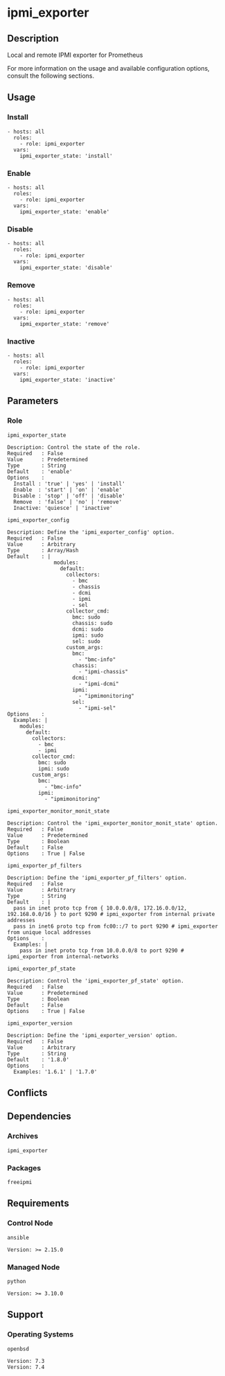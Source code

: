 # ipmi_exporter

## Description

Local and remote IPMI exporter for Prometheus

For more information on the usage and available configuration options,
consult the following sections.

## Usage

### Install

```
- hosts: all
  roles:
    - role: ipmi_exporter
  vars:
    ipmi_exporter_state: 'install'
```

### Enable

```
- hosts: all
  roles:
    - role: ipmi_exporter
  vars:
    ipmi_exporter_state: 'enable'
```

### Disable

```
- hosts: all
  roles:
    - role: ipmi_exporter
  vars:
    ipmi_exporter_state: 'disable'
```

### Remove

```
- hosts: all
  roles:
    - role: ipmi_exporter
  vars:
    ipmi_exporter_state: 'remove'
```

### Inactive

```
- hosts: all
  roles:
    - role: ipmi_exporter
  vars:
    ipmi_exporter_state: 'inactive'
```

## Parameters

### Role

`ipmi_exporter_state`

    Description: Control the state of the role.
    Required   : False
    Value      : Predetermined
    Type       : String
    Default    : 'enable'
    Options    :
      Install : 'true' | 'yes' | 'install'
      Enable  : 'start' | 'on' | 'enable'
      Disable : 'stop' | 'off' | 'disable'
      Remove  : 'false' | 'no' | 'remove'
      Inactive: 'quiesce' | 'inactive'

`ipmi_exporter_config`

    Description: Define the 'ipmi_exporter_config' option.
    Required   : False
    Value      : Arbitrary
    Type       : Array/Hash
    Default    : |
                   modules:
                     default:
                       collectors:
                         - bmc
                         - chassis
                         - dcmi
                         - ipmi
                         - sel
                       collector_cmd:
                         bmc: sudo
                         chassis: sudo
                         dcmi: sudo
                         ipmi: sudo
                         sel: sudo
                       custom_args:
                         bmc:
                           - "bmc-info"
                         chassis:
                           - "ipmi-chassis"
                         dcmi:
                           - "ipmi-dcmi"
                         ipmi:
                           - "ipmimonitoring"
                         sel:
                           - "ipmi-sel"
    Options    :
      Examples: |
        modules:
          default:
            collectors:
              - bmc
              - ipmi
            collector_cmd:
              bmc: sudo
              ipmi: sudo
            custom_args:
              bmc:
                - "bmc-info"
              ipmi:
                - "ipmimonitoring"

`ipmi_exporter_monitor_monit_state`

    Description: Control the 'ipmi_exporter_monitor_monit_state' option.
    Required   : False
    Value      : Predetermined
    Type       : Boolean
    Default    : False
    Options    : True | False

`ipmi_exporter_pf_filters`

    Description: Define the 'ipmi_exporter_pf_filters' option.
    Required   : False
    Value      : Arbitrary
    Type       : String
    Default    : |
      pass in inet proto tcp from { 10.0.0.0/8, 172.16.0.0/12, 192.168.0.0/16 } to port 9290 # ipmi_exporter from internal private addresses
      pass in inet6 proto tcp from fc00::/7 to port 9290 # ipmi_exporter from unique local addresses
    Options    :
      Examples: |
        pass in inet proto tcp from 10.0.0.0/8 to port 9290 # ipmi_exporter from internal-networks

`ipmi_exporter_pf_state`

    Description: Control the 'ipmi_exporter_pf_state' option.
    Required   : False
    Value      : Predetermined
    Type       : Boolean
    Default    : False
    Options    : True | False

`ipmi_exporter_version`

    Description: Define the 'ipmi_exporter_version' option.
    Required   : False
    Value      : Arbitrary
    Type       : String
    Default    : '1.8.0'
    Options    :
      Examples: '1.6.1' | '1.7.0'

## Conflicts

## Dependencies

### Archives

`ipmi_exporter`

### Packages

`freeipmi`

## Requirements

### Control Node

`ansible`

    Version: >= 2.15.0

### Managed Node

`python`

    Version: >= 3.10.0

## Support

### Operating Systems

`openbsd`

    Version: 7.3
    Version: 7.4
